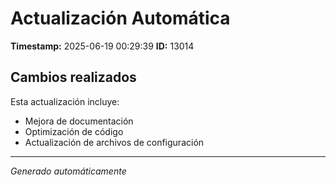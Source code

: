 # Actualización Automática

**Timestamp:** 2025-06-19 00:29:39
**ID:** 13014

## Cambios realizados

Esta actualización incluye:
- Mejora de documentación
- Optimización de código
- Actualización de archivos de configuración

---
*Generado automáticamente*

